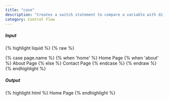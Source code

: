 ```yaml
---
title: "case"
description: "Creates a switch statement to compare a variable with different values. `case` initializes the switch statement, and `when` compares its values."
category: Control Flow
---
```

##### Input

{% highlight liquid %}
{% raw %}
<!-- page.name is set to "home" -->
{% case page.name %}
  {% when 'home' %}
    Home Page
  {% when 'about' %}
    About Page
  {% else %}
    Contact Page
{% endcase %}
{% endraw %}
{% endhighlight %}

##### Output

{% highlight html %}
Home Page
{% endhighlight %}
